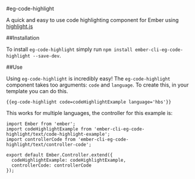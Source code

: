 #eg-code-highlight

A quick and easy to use code highlighting component for Ember using <a href="https://highlightjs.org/">highlight.js</a>

##Installation

To install `eg-code-highlight` simply run `npm install ember-cli-eg-code-highlight --save-dev`.

##Use

Using `eg-code-highlight` is incredibly easy!
The `eg-code-highlight` component takes too arguments: `code` and `language`.
To create this, in your template you can do this.

    {{eg-code-highlight code=codeHighlightExample language='hbs'}}

This works for multiple languages, the controller for this example is:

    import Ember from 'ember';
    import codeHighlightExample from 'ember-cli-eg-code-highlight/text/code-highlight-example';
    import controllerCode from 'ember-cli-eg-code-highlight/text/controller-code';

    export default Ember.Controller.extend({
      codeHighlightExample: codeHighlightExample,
      controllerCode: controllerCode
    });
